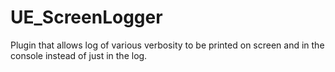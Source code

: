 # UE_ScreenLogger
Plugin that allows log of various verbosity to be printed on screen and in the console instead of just in the log.
